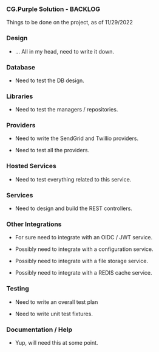
### CG.Purple Solution - BACKLOG

Things to be done on the project, as of 11/29/2022

### Design

* ... All in my head, need to write it down.

### Database

* Need to test the DB design.

### Libraries

* Need to test the managers / repositories.

### Providers

* Need to write the SendGrid and Twillio providers.

* Need to test all the providers.

### Hosted Services

* Need to test everything related to this service.

### Services 

* Need to design and build the REST controllers.

### Other Integrations

* For sure need to integrate with an OIDC / JWT service.

* Possibly need to integrate with a configuration service.

* Possibly need to integrate with a file storage service.

* Possibly need to integrate with a REDIS cache service.

### Testing

* Need to write an overall test plan

* Need to write unit test fixtures.

### Documentation / Help

* Yup, will need this at some point.


